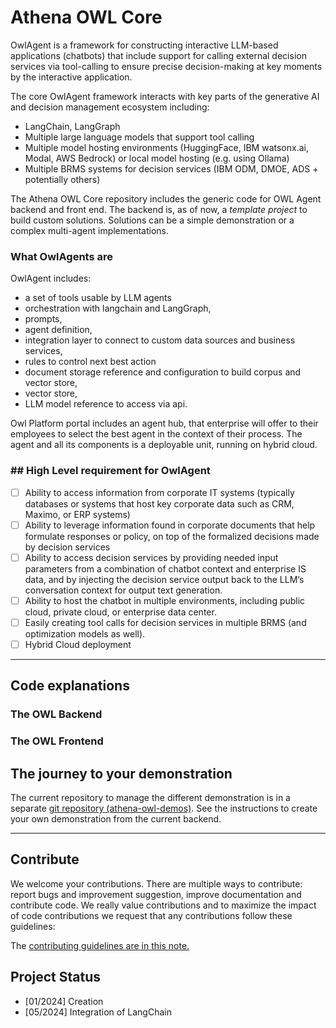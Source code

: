 # Athena OWL Core

OwlAgent is a framework for constructing interactive LLM-based applications (chatbots) that include support for calling external decision services via tool-calling to ensure precise decision-making at key moments by the interactive application.

The core OwlAgent framework interacts with key parts of the generative AI and decision management ecosystem including:

* LangChain, LangGraph
* Multiple large language models that support tool calling
* Multiple model hosting environments (HuggingFace, IBM watsonx.ai, Modal, AWS Bedrock) or local model hosting (e.g. using Ollama)
* Multiple BRMS systems for decision services (IBM ODM, DMOE, ADS + potentially others)

The Athena OWL Core repository includes the generic code for OWL Agent backend and front end. The backend is, as of now, a *template project* to build custom solutions. Solutions can be a simple demonstration or a complex multi-agent implementations.

### What OwlAgents are

OwlAgent includes: 

* a set of tools usable by LLM agents
* orchestration with langchain and LangGraph, 
* prompts, 
* agent definition, 
* integration layer to connect to custom data sources and business services, 
* rules to control next best action
* document storage reference and configuration to build corpus and vector store, 
* vector store, 
* LLM model reference to access via api. 

Owl Platform portal includes an agent hub, that enterprise will offer to their employees to select the best agent in the context of their process. The agent and all its components is a deployable unit, running on hybrid cloud.

### ## High Level requirement for OwlAgent

* [ ] Ability to access information from corporate IT systems (typically databases or systems that host key corporate data such as CRM, Maximo, or ERP systems)
* [ ] Ability to leverage information found in corporate documents that help formulate responses or policy, on top of the formalized decisions made by decision services
* [ ] Ability to access decision services by providing needed input parameters from a combination of chatbot context and enterprise IS data, and by injecting the decision service output back to the LLM’s conversation context for output text generation. 
* [ ] Ability to host the chatbot in multiple environments, including public cloud, private cloud, or enterprise data center.
* [ ] Easily creating tool calls for decision services in multiple BRMS (and optimization models as well).
* [ ] Hybrid Cloud deployment

--- 

## Code explanations

### The OWL Backend

### The OWL Frontend

## The journey to your demonstration

The current repository to manage the different demonstration is in a separate [git repository (athena-owl-demos)](https://github.com/AthenaDecisionSystems/athena-owl-demos). See the instructions to create your own demonstration from the current backend.

---

## Contribute

We welcome your contributions. There are multiple ways to contribute: report bugs and improvement suggestion, improve documentation and contribute code.
We really value contributions and to maximize the impact of code contributions we request that any contributions follow these guidelines:

The [contributing guidelines are in this note.](./CONTRIBUTING.md)

## Project Status

* [01/2024] Creation
* [05/2024] Integration of LangChain
